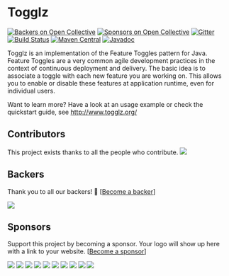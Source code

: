 # Togglz
[![Backers on Open Collective](https://opencollective.com/togglz/backers/badge.svg)](#backers) [![Sponsors on Open Collective](https://opencollective.com/togglz/sponsors/badge.svg)](#sponsors) [![Gitter](https://badges.gitter.im/togglz/togglz.svg)](https://gitter.im/togglz/togglz)
[![Build Status](https://travis-ci.org/togglz/togglz.svg?branch=master)](https://travis-ci.org/togglz/togglz)
[![Maven Central](https://img.shields.io/maven-central/v/org.togglz/togglz-core.svg)](https://maven-badges.herokuapp.com/maven-central/org.togglz/togglz-core)
[![Javadoc](https://javadoc-emblem.rhcloud.com/doc/org.togglz/togglz-core/badge.svg?prefix=v&color=blue)](http://www.javadoc.io/doc/org.togglz/togglz-core)

 Togglz is an implementation of the Feature Toggles pattern for Java. Feature Toggles are a very common agile development practices in the context of continuous deployment and delivery. The basic idea is to associate a toggle with each new feature you are working on. This allows you to enable or disable these features at application runtime, even for individual users.

 Want to learn more? Have a look at an usage example or check the quickstart guide, see http://www.togglz.org/
 

## Contributors

This project exists thanks to all the people who contribute. 
<a href="../../graphs/contributors"><img src="https://opencollective.com/togglz/contributors.svg?width=890" /></a>


## Backers

Thank you to all our backers! 🙏 [[Become a backer](https://opencollective.com/togglz#backer)]

<a href="https://opencollective.com/togglz#backers" target="_blank"><img src="https://opencollective.com/togglz/backers.svg?width=890"></a>


## Sponsors

Support this project by becoming a sponsor. Your logo will show up here with a link to your website. [[Become a sponsor](https://opencollective.com/togglz#sponsor)]

<a href="https://opencollective.com/togglz/sponsor/0/website" target="_blank"><img src="https://opencollective.com/togglz/sponsor/0/avatar.svg"></a>
<a href="https://opencollective.com/togglz/sponsor/1/website" target="_blank"><img src="https://opencollective.com/togglz/sponsor/1/avatar.svg"></a>
<a href="https://opencollective.com/togglz/sponsor/2/website" target="_blank"><img src="https://opencollective.com/togglz/sponsor/2/avatar.svg"></a>
<a href="https://opencollective.com/togglz/sponsor/3/website" target="_blank"><img src="https://opencollective.com/togglz/sponsor/3/avatar.svg"></a>
<a href="https://opencollective.com/togglz/sponsor/4/website" target="_blank"><img src="https://opencollective.com/togglz/sponsor/4/avatar.svg"></a>
<a href="https://opencollective.com/togglz/sponsor/5/website" target="_blank"><img src="https://opencollective.com/togglz/sponsor/5/avatar.svg"></a>
<a href="https://opencollective.com/togglz/sponsor/6/website" target="_blank"><img src="https://opencollective.com/togglz/sponsor/6/avatar.svg"></a>
<a href="https://opencollective.com/togglz/sponsor/7/website" target="_blank"><img src="https://opencollective.com/togglz/sponsor/7/avatar.svg"></a>
<a href="https://opencollective.com/togglz/sponsor/8/website" target="_blank"><img src="https://opencollective.com/togglz/sponsor/8/avatar.svg"></a>
<a href="https://opencollective.com/togglz/sponsor/9/website" target="_blank"><img src="https://opencollective.com/togglz/sponsor/9/avatar.svg"></a>


